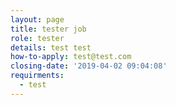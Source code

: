 ```yaml
---
layout: page
title: tester job
role: tester
details: test test
how-to-apply: test@test.com
closing-date: '2019-04-02 09:04:08'
requirments:
  - test
---
```


